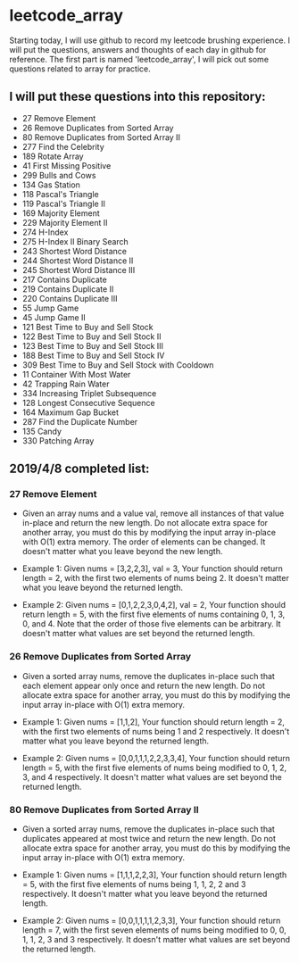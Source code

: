 # leetcode_array 
Starting today, I will use github to record my leetcode brushing experience. I will put the questions, answers and thoughts of each day in github for reference.
The first part is named 'leetcode_array', I will pick out some questions related to array for practice.
## I will put these questions into this repository:
- 27	Remove Element	
- 26	Remove Duplicates from Sorted Array	
- 80	Remove Duplicates from Sorted Array II	
- 277	Find the Celebrity	
- 189	Rotate Array	
- 41	First Missing Positive	
- 299	Bulls and Cows	
- 134	Gas Station	
- 118	Pascal's Triangle
- 119	Pascal's Triangle II
- 169	Majority Element
- 229	Majority Element II
- 274	H-Index	
- 275	H-Index II	Binary Search
- 243	Shortest Word Distance	
- 244	Shortest Word Distance II	
- 245	Shortest Word Distance III	
- 217	Contains Duplicate	
- 219	Contains Duplicate II
- 220	Contains Duplicate III
- 55	Jump Game	
- 45	Jump Game II	
- 121	Best Time to Buy and Sell Stock	
- 122	Best Time to Buy and Sell Stock II	
- 123	Best Time to Buy and Sell Stock III	
- 188	Best Time to Buy and Sell Stock IV	
- 309	Best Time to Buy and Sell Stock with Cooldown	
- 11	Container With Most Water	
- 42	Trapping Rain Water	
- 334	Increasing Triplet Subsequence	
- 128	Longest Consecutive Sequence	
- 164	Maximum Gap	Bucket
- 287	Find the Duplicate Number	
- 135	Candy
- 330	Patching Array

## 2019/4/8 completed list:
### 27	Remove Element
- Given an array nums and a value val, remove all instances of that value in-place and return the new length.
Do not allocate extra space for another array, you must do this by modifying the input array in-place with O(1) extra memory.
The order of elements can be changed. It doesn't matter what you leave beyond the new length.

- Example 1:
Given nums = [3,2,2,3], val = 3,
Your function should return length = 2, with the first two elements of nums being 2.
It doesn't matter what you leave beyond the returned length.

- Example 2:
Given nums = [0,1,2,2,3,0,4,2], val = 2,
Your function should return length = 5, with the first five elements of nums containing 0, 1, 3, 0, and 4.
Note that the order of those five elements can be arbitrary.
It doesn't matter what values are set beyond the returned length.

### 26	Remove Duplicates from Sorted Array
- Given a sorted array nums, remove the duplicates in-place such that each element appear only once and return the new length.
Do not allocate extra space for another array, you must do this by modifying the input array in-place with O(1) extra memory.

- Example 1:
Given nums = [1,1,2],
Your function should return length = 2, with the first two elements of nums being 1 and 2 respectively.
It doesn't matter what you leave beyond the returned length.

- Example 2:
Given nums = [0,0,1,1,1,2,2,3,3,4],
Your function should return length = 5, with the first five elements of nums being modified to 0, 1, 2, 3, and 4 respectively.
It doesn't matter what values are set beyond the returned length.

### 80	Remove Duplicates from Sorted Array II
- Given a sorted array nums, remove the duplicates in-place such that duplicates appeared at most twice and return the new length.
Do not allocate extra space for another array, you must do this by modifying the input array in-place with O(1) extra memory.

- Example 1:
Given nums = [1,1,1,2,2,3],
Your function should return length = 5, with the first five elements of nums being 1, 1, 2, 2 and 3 respectively.
It doesn't matter what you leave beyond the returned length.

- Example 2:
Given nums = [0,0,1,1,1,1,2,3,3],
Your function should return length = 7, with the first seven elements of nums being modified to 0, 0, 1, 1, 2, 3 and 3 respectively.
It doesn't matter what values are set beyond the returned length.
